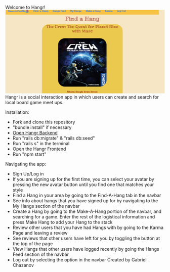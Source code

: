 Welcome to Hangr! 
![Hangr Find Hangs Page](hangr-image.png)
Hangr is a social interaction app in which users can create and search for local board game meet ups.

Installation:
- Fork and clone this repository
- "bundle install" if necessary 
- [Open Hangr Backend](https://github.com/gabechaz/hangr-backend)
- Run "rails db:migrate" & "rails db:seed"
- Run "rails s" in the terminal 
- Open the Hangr Frontend
- Run "npm start" 

Navigating the app:
- Sign Up/Log in
- If you are signing up for the first time, you can select your avatar by pressing the new avatar button until you find one that matches your style
- Find a Hang in your area by going to the Find-A-Hang tab in the navbar
- See info about hangs that you have signed up for by navigating to the My Hangs section of the navbar
- Create a Hang by going to the Make-A-Hang portion of the navbar, and searching for a game. Enter the rest of the logistical information and press Make Hang to add your Hang to the stack
- Review other users that you have had Hangs with by going to the Karma Page and leaving a review
- See reviews that other users have left for you by toggling the button at the top of the page
- View Hangs that other users have logged recently by going the Hangs Feed section of the navbar
- Log out by selecting the option in the navbar
Created by Gabriel Chazanov 
